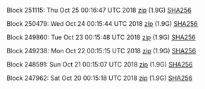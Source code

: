 Block 251115: Thu Oct 25 00:16:47 UTC 2018 [zip](https://dash-bootstrap.ams3.digitaloceanspaces.com/testnet/2018-10-25/bootstrap.dat.zip) (1.9G) [SHA256](https://dash-bootstrap.ams3.digitaloceanspaces.com/testnet/2018-10-25/sha256.txt)

Block 250479: Wed Oct 24 00:15:44 UTC 2018 [zip](https://dash-bootstrap.ams3.digitaloceanspaces.com/testnet/2018-10-24/bootstrap.dat.zip) (1.9G) [SHA256](https://dash-bootstrap.ams3.digitaloceanspaces.com/testnet/2018-10-24/sha256.txt)

Block 249860: Tue Oct 23 00:15:48 UTC 2018 [zip](https://dash-bootstrap.ams3.digitaloceanspaces.com/testnet/2018-10-23/bootstrap.dat.zip) (1.9G) [SHA256](https://dash-bootstrap.ams3.digitaloceanspaces.com/testnet/2018-10-23/sha256.txt)

Block 249238: Mon Oct 22 00:15:15 UTC 2018 [zip](https://dash-bootstrap.ams3.digitaloceanspaces.com/testnet/2018-10-22/bootstrap.dat.zip) (1.9G) [SHA256](https://dash-bootstrap.ams3.digitaloceanspaces.com/testnet/2018-10-22/sha256.txt)

Block 248591: Sun Oct 21 00:15:07 UTC 2018 [zip](https://dash-bootstrap.ams3.digitaloceanspaces.com/testnet/2018-10-21/bootstrap.dat.zip) (1.9G) [SHA256](https://dash-bootstrap.ams3.digitaloceanspaces.com/testnet/2018-10-21/sha256.txt)

Block 247962: Sat Oct 20 00:15:18 UTC 2018 [zip](https://dash-bootstrap.ams3.digitaloceanspaces.com/testnet/2018-10-20/bootstrap.dat.zip) (1.9G) [SHA256](https://dash-bootstrap.ams3.digitaloceanspaces.com/testnet/2018-10-20/sha256.txt)
